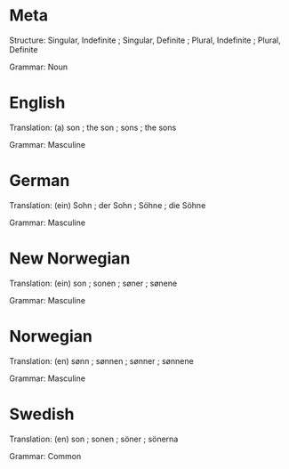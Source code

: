 Meta
====

Structure: Singular, Indefinite ; Singular, Definite ; Plural, Indefinite ; Plural, Definite

Grammar:   Noun



English
=======

Translation: (a) son ; the son ; sons ; the sons

Grammar:     Masculine



German
======

Translation: (ein) Sohn ; der Sohn ; Söhne ; die Söhne

Grammar:     Masculine



New Norwegian
=============

Translation: (ein) son ; sonen ; søner ; sønene

Grammar:     Masculine



Norwegian
=========

Translation: (en) sønn ; sønnen ; sønner ; sønnene

Grammar:     Masculine



Swedish
=======

Translation: (en) son ; sonen ; söner ; sönerna

Grammar:     Common
